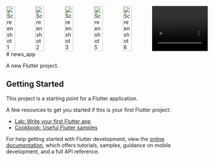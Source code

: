 <div style="display:flex; justify-content:space-between;">
    <img src="https://github.com/SELSHA-CS/news_app/assets/142321043/44c125c3-65a5-4e6e-acc0-daebe2056cd1" alt="Screenshot 1" width="30%">
    <img src="https://github.com/SELSHA-CS/news_app/assets/142321043/c53a1eff-e139-4260-b88e-1efe292a308a" alt="Screenshot 2" width="30%">
    <img src="https://github.com/SELSHA-CS/news_app/assets/142321043/7116240a-d7e6-4e93-b4fc-3f927c8a4846" alt="Screenshot 3" width="30%">
    <img src="https://github.com/SELSHA-CS/news_app/assets/142321043/9a9dafc4-a2dc-41b8-8e23-ac52c5c8361a" alt="Screenshot 5" width="30%">
    <img src="https://github.com/SELSHA-CS/news_app/assets/142321043/e40ce3c6-2d54-4e42-b34d-7482e6c104d4" alt="Screenshot 6" width="30%">
    <video width="30%">
        <source src="" type="video/mp4">
    </video> 
    



</div>
# news_app

A new Flutter project.

## Getting Started

This project is a starting point for a Flutter application.

A few resources to get you started if this is your first Flutter project:

- [Lab: Write your first Flutter app](https://docs.flutter.dev/get-started/codelab)
- [Cookbook: Useful Flutter samples](https://docs.flutter.dev/cookbook)

For help getting started with Flutter development, view the
[online documentation](https://docs.flutter.dev/), which offers tutorials,
samples, guidance on mobile development, and a full API reference.

